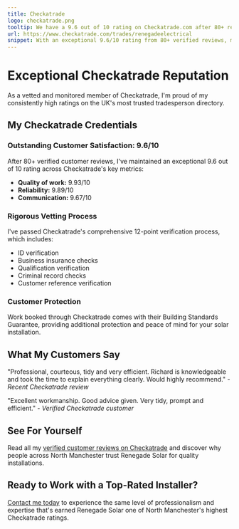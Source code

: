 ```yaml
---
title: Checkatrade
logo: checkatrade.png
tooltip: We have a 9.6 out of 10 rating on Checkatrade.com after 80+ reviews
url: https://www.checkatrade.com/trades/renegadeelectrical
snippet: With an exceptional 9.6/10 rating from 80+ verified reviews, my Checkatrade membership provides independent verification of quality solar installations across North Manchester.
---
```


# Exceptional Checkatrade Reputation

As a vetted and monitored member of Checkatrade, I'm proud of my consistently high ratings on the UK's most trusted tradesperson directory.

## My Checkatrade Credentials

### Outstanding Customer Satisfaction: 9.6/10

After 80+ verified customer reviews, I've maintained an exceptional 9.6 out of 10 rating across Checkatrade's key metrics:

- **Quality of work:** 9.93/10
- **Reliability:** 9.89/10
- **Communication:** 9.67/10

### Rigorous Vetting Process

I've passed Checkatrade's comprehensive 12-point verification process, which includes:

- ID verification
- Business insurance checks
- Qualification verification
- Criminal record checks
- Customer reference verification

### Customer Protection

Work booked through Checkatrade comes with their Building Standards Guarantee, providing additional protection and peace of mind for your solar installation.

## What My Customers Say

"Professional, courteous, tidy and very efficient. Richard is knowledgeable and took the time to explain everything clearly. Would highly recommend." - _Recent Checkatrade review_

"Excellent workmanship. Good advice given. Very tidy, prompt and efficient." - _Verified Checkatrade customer_

## See For Yourself

Read all my [verified customer reviews on Checkatrade](https://www.checkatrade.com/trades/renegadeelectrical) and discover why people across North Manchester trust Renegade Solar for quality installations.

## Ready to Work with a Top-Rated Installer?

[Contact me today](/contact/) to experience the same level of professionalism and expertise that's earned Renegade Solar one of North Manchester's highest Checkatrade ratings.
